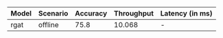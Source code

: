 | Model   | Scenario   |   Accuracy |   Throughput | Latency (in ms)   |
|---------|------------|------------|--------------|-------------------|
| rgat    | offline    |       75.8 |       10.068 | -                 |